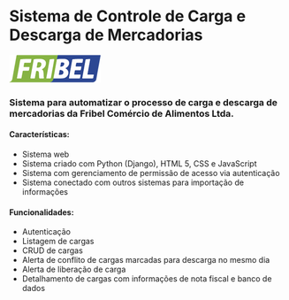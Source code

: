 # Sistema de Controle de Carga e Descarga de Mercadorias
![](/carga_descarga/core/static/imagens/logo.png)

### Sistema para automatizar o processo de carga e descarga de mercadorias da Fribel Comércio de Alimentos Ltda.

#### Características:
- Sistema web
- Sistema criado com Python (Django), HTML 5, CSS e JavaScript
- Sistema com gerenciamento de permissão de acesso via autenticação
- Sistema conectado com outros sistemas para importação de informações

#### Funcionalidades:
- Autenticação
- Listagem de cargas
- CRUD de cargas
- Alerta de conflito de cargas marcadas para descarga no mesmo dia
- Alerta de liberação de carga
- Detalhamento de cargas com informações de nota fiscal e banco de dados 

